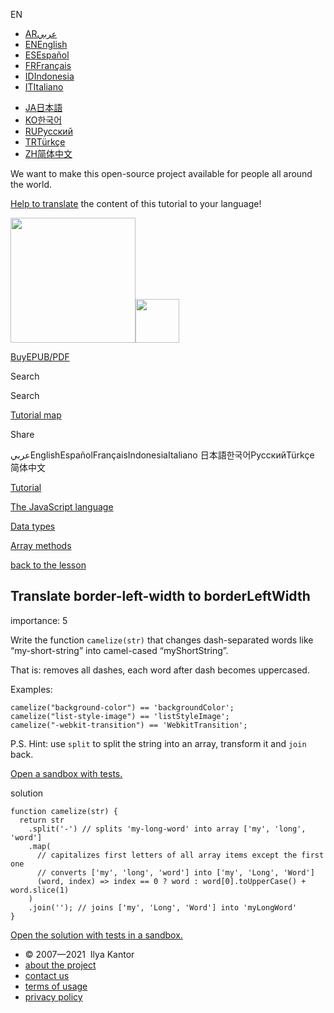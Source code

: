 EN

- <a href="https://ar.javascript.info/task/camelcase" class="supported-langs__link"><span class="supported-langs__brief">AR</span><span class="supported-langs__title">عربي</span></a>
- <a href="https://javascript.info/task/camelcase" class="supported-langs__link"><span class="supported-langs__brief">EN</span><span class="supported-langs__title">English</span></a>
- <a href="https://es.javascript.info/task/camelcase" class="supported-langs__link"><span class="supported-langs__brief">ES</span><span class="supported-langs__title">Español</span></a>
- <a href="https://fr.javascript.info/task/camelcase" class="supported-langs__link"><span class="supported-langs__brief">FR</span><span class="supported-langs__title">Français</span></a>
- <a href="https://id.javascript.info/task/camelcase" class="supported-langs__link"><span class="supported-langs__brief">ID</span><span class="supported-langs__title">Indonesia</span></a>
- <a href="https://it.javascript.info/task/camelcase" class="supported-langs__link"><span class="supported-langs__brief">IT</span><span class="supported-langs__title">Italiano</span></a>

<!-- -->

- <a href="https://ja.javascript.info/task/camelcase" class="supported-langs__link"><span class="supported-langs__brief">JA</span><span class="supported-langs__title">日本語</span></a>
- <a href="https://ko.javascript.info/task/camelcase" class="supported-langs__link"><span class="supported-langs__brief">KO</span><span class="supported-langs__title">한국어</span></a>
- <a href="https://learn.javascript.ru/task/camelcase" class="supported-langs__link"><span class="supported-langs__brief">RU</span><span class="supported-langs__title">Русский</span></a>
- <a href="https://tr.javascript.info/task/camelcase" class="supported-langs__link"><span class="supported-langs__brief">TR</span><span class="supported-langs__title">Türkçe</span></a>
- <a href="https://zh.javascript.info/task/camelcase" class="supported-langs__link"><span class="supported-langs__brief">ZH</span><span class="supported-langs__title">简体中文</span></a>

We want to make this open-source project available for people all around the world.

[Help to translate](https://javascript.info/translate) the content of this tutorial to your language!

<a href="/" class="sitetoolbar__link sitetoolbar__link_logo"><img src="/img/sitetoolbar__logo_en.svg" class="sitetoolbar__logo sitetoolbar__logo_normal" role="presentation" width="200" /><img src="/img/sitetoolbar__logo_small_en.svg" class="sitetoolbar__logo sitetoolbar__logo_small" role="presentation" width="70" /></a>

<a href="/ebook" class="buy-book-button"><span class="buy-book-button__extra-text">Buy</span>EPUB/PDF</a>

Search

Search

<a href="/tutorial/map" class="map"><span class="map__text">Tutorial map</span></a>

<span class="share-icons__title">Share</span><a href="https://twitter.com/share?url=https%3A%2F%2Fjavascript.info%2Ftask%2Fcamelcase" class="share share_tw"></a><a href="https://www.facebook.com/sharer/sharer.php?s=100&amp;p%5Burl%5D=https%3A%2F%2Fjavascript.info%2Ftask%2Fcamelcase" class="share share_fb"></a>

عربيEnglishEspañolFrançaisIndonesiaItaliano 日本語한국어РусскийTürkçe 简体中文

<a href="/" class="breadcrumbs__link"><span class="breadcrumbs__hidden-text">Tutorial</span></a>

<a href="/js" class="breadcrumbs__link"><span>The JavaScript language</span></a>

<a href="/data-types" class="breadcrumbs__link"><span>Data types</span></a>

<a href="/array-methods" class="breadcrumbs__link"><span>Array methods</span></a>

<a href="/array-methods" class="task-single__back"><span>back to the lesson</span></a>

## Translate border-left-width to borderLeftWidth

<span class="task__importance" title="How important is the task, from 1 to 5">importance: 5</span>

Write the function `camelize(str)` that changes dash-separated words like “my-short-string” into camel-cased “myShortString”.

That is: removes all dashes, each word after dash becomes uppercased.

Examples:

    camelize("background-color") == 'backgroundColor';
    camelize("list-style-image") == 'listStyleImage';
    camelize("-webkit-transition") == 'WebkitTransition';

P.S. Hint: use `split` to split the string into an array, transform it and `join` back.

[Open a sandbox with tests.](https://plnkr.co/edit/ngiOSON8bvsEnRyY?p=preview)

solution

    function camelize(str) {
      return str
        .split('-') // splits 'my-long-word' into array ['my', 'long', 'word']
        .map(
          // capitalizes first letters of all array items except the first one
          // converts ['my', 'long', 'word'] into ['my', 'Long', 'Word']
          (word, index) => index == 0 ? word : word[0].toUpperCase() + word.slice(1)
        )
        .join(''); // joins ['my', 'Long', 'Word'] into 'myLongWord'
    }

[Open the solution with tests in a sandbox.](https://plnkr.co/edit/p2yQj2XmkBOr49zc?p=preview)

- © 2007—2021  Ilya Kantor
- <a href="/about" class="page-footer__link">about the project</a>
- <a href="/about#contact-us" class="page-footer__link">contact us</a>
- <a href="/terms" class="page-footer__link">terms of usage</a>
- <a href="/privacy" class="page-footer__link">privacy policy</a>
